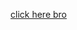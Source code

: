 

<!--<script src="https://widgets.mindbodyonline.com/javascripts/healcode.js" type="text/javascript"></script>-->

<!--<healcode-widget data-type="registrations" data-widget-partner="object" data-widget-id="3294072ee48" data-widget-version="0" ></healcode-widget>-->


<!-- Google Tag Manager -->
<script>(function(w,d,s,l,i){w[l]=w[l]||[];w[l].push({'gtm.start':
new Date().getTime(),event:'gtm.js'});var f=d.getElementsByTagName(s)[0],
j=d.createElement(s),dl=l!='dataLayer'?'&l='+l:'';j.async=true;j.src=
'https://www.googletagmanager.com/gtm.js?id='+i+dl;f.parentNode.insertBefore(j,f);
})(window,document,'script','dataLayer','GTM-N38RL4F');</script>
<!-- End Google Tag Manager -->

<a href="https://clients.mindbodyonline.com/classic/ws?studioid=-5676&stype=-98">click here bro</a>

<!-- Google Tag Manager (noscript) -->
<noscript><iframe src="https://www.googletagmanager.com/ns.html?id=GTM-N38RL4F"
height="0" width="0" style="display:none;visibility:hidden"></iframe></noscript>
<!-- End Google Tag Manager (noscript) -->
